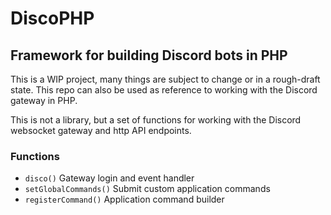 # DiscoPHP

## Framework for building Discord bots in PHP

This is a WIP project, many things are subject to change or in a rough-draft state. This repo can also be used as reference to working with the Discord gateway in PHP.

This is not a library, but a set of functions for working with the Discord websocket gateway and http API endpoints.

### Functions
- `disco()` Gateway login and event handler
- `setGlobalCommands()` Submit custom application commands
- `registerCommand()` Application command builder